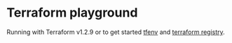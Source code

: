 # Terraform playground

Running with Terraform v1.2.9 or to get started [tfenv](https://github.com/tfutils/tfenv) and [terraform registry](https://registry.terraform.io/).
